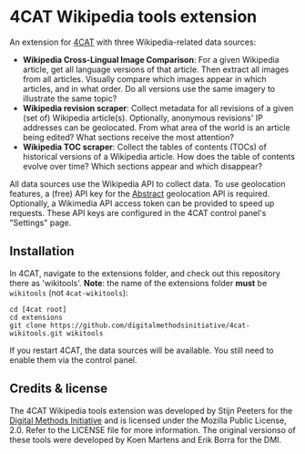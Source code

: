 # 4CAT Wikipedia tools extension

An extension for [4CAT](https://4cat.nl) with three Wikipedia-related data sources:

* **Wikipedia Cross-Lingual Image Comparison**: For a given Wikipedia article, get all language versions of that 
  article. Then extract all images from all articles. Visually compare which images appear in which articles, and in 
  what order. Do all versions use the same imagery to illustrate the same topic?
* **Wikipedia revision scraper**: Collect metadata for all revisions of a given (set of) Wikipedia article(s). 
  Optionally, anonymous revisions' IP addresses can be geolocated. From what area of the world is an article being 
  edited? What sections receive the most attention?
* **Wikipedia TOC scraper**: Collect the tables of contents (TOCs) of historical versions of a Wikipedia article. How 
  does the table of contents evolve over time? Which sections appear and which disappear?

All data sources use the Wikipedia API to collect data. To use geolocation features, a (free) API key for the
[Abstract](https://www.abstractapi.com/api/ip-geolocation-api) geolocation API is required. Optionally, a Wikimedia API
access token can be provided to speed up requests. These API keys are configured in the 4CAT control panel's "Settings"
page.

## Installation
In 4CAT, navigate to the extensions folder, and check out this repository there as 'wikitools'. **Note**: the name of 
the extensions folder **must** be `wikitools` (not `4cat-wikitools`):

```shell
cd [4cat root]
cd extensions
git clone https://github.com/digitalmethodsinitiative/4cat-wikitools.git wikitools
```

If you restart 4CAT, the data sources will be available. You still need to enable them via the control panel.

## Credits & license
The 4CAT Wikipedia tools extension was developed by Stijn Peeters for the [Digital Methods 
Initiative](https://digitalmethods.net) and is licensed under the Mozilla Public License, 2.0. Refer to the LICENSE 
file for more information. The original versionso of these tools were developed by Koen Martens and Erik Borra for the 
DMI.